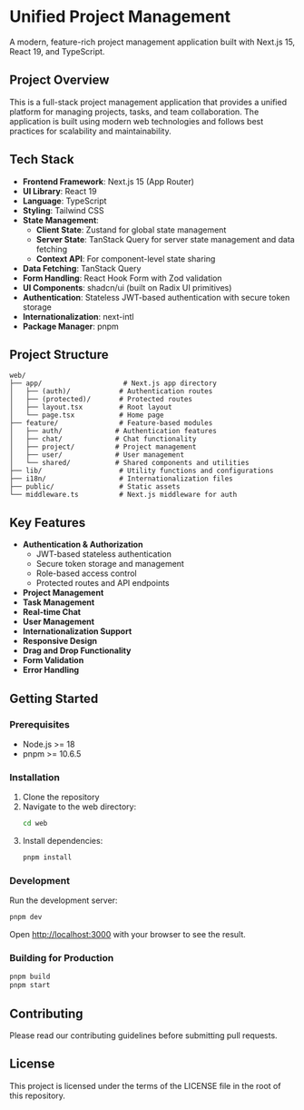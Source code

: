 # Unified Project Management

A modern, feature-rich project management application built with Next.js 15, React 19, and TypeScript.

## Project Overview

This is a full-stack project management application that provides a unified platform for managing projects, tasks, and team collaboration. The application is built using modern web technologies and follows best practices for scalability and maintainability.

## Tech Stack

- **Frontend Framework**: Next.js 15 (App Router)
- **UI Library**: React 19
- **Language**: TypeScript
- **Styling**: Tailwind CSS
- **State Management**:
  - **Client State**: Zustand for global state management
  - **Server State**: TanStack Query for server state management and data fetching
  - **Context API**: For component-level state sharing
- **Data Fetching**: TanStack Query
- **Form Handling**: React Hook Form with Zod validation
- **UI Components**: shadcn/ui (built on Radix UI primitives)
- **Authentication**: Stateless JWT-based authentication with secure token storage
- **Internationalization**: next-intl
- **Package Manager**: pnpm

## Project Structure

```
web/
├── app/                    # Next.js app directory
│   ├── (auth)/            # Authentication routes
│   ├── (protected)/       # Protected routes
│   ├── layout.tsx         # Root layout
│   └── page.tsx           # Home page
├── feature/               # Feature-based modules
│   ├── auth/             # Authentication features
│   ├── chat/             # Chat functionality
│   ├── project/          # Project management
│   ├── user/             # User management
│   └── shared/           # Shared components and utilities
├── lib/                   # Utility functions and configurations
├── i18n/                  # Internationalization files
├── public/                # Static assets
└── middleware.ts          # Next.js middleware for auth
```

## Key Features

- **Authentication & Authorization**
  - JWT-based stateless authentication
  - Secure token storage and management
  - Role-based access control
  - Protected routes and API endpoints
- **Project Management**
- **Task Management**
- **Real-time Chat**
- **User Management**
- **Internationalization Support**
- **Responsive Design**
- **Drag and Drop Functionality**
- **Form Validation**
- **Error Handling**

## Getting Started

### Prerequisites

- Node.js >= 18
- pnpm >= 10.6.5

### Installation

1. Clone the repository
2. Navigate to the web directory:
   ```bash
   cd web
   ```
3. Install dependencies:
   ```bash
   pnpm install
   ```

### Development

Run the development server:

```bash
pnpm dev
```

Open [http://localhost:3000](http://localhost:3000) with your browser to see the result.

### Building for Production

```bash
pnpm build
pnpm start
```

## Contributing

Please read our contributing guidelines before submitting pull requests.

## License

This project is licensed under the terms of the LICENSE file in the root of this repository.
